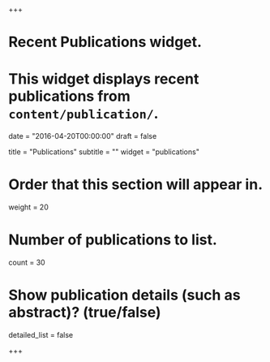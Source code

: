 +++
# Recent Publications widget.
# This widget displays recent publications from `content/publication/`.

date = "2016-04-20T00:00:00"
draft = false

title = "Publications"
subtitle = ""
widget = "publications"

# Order that this section will appear in.
weight = 20

# Number of publications to list.
count = 30

# Show publication details (such as abstract)? (true/false)
detailed_list = false

+++
